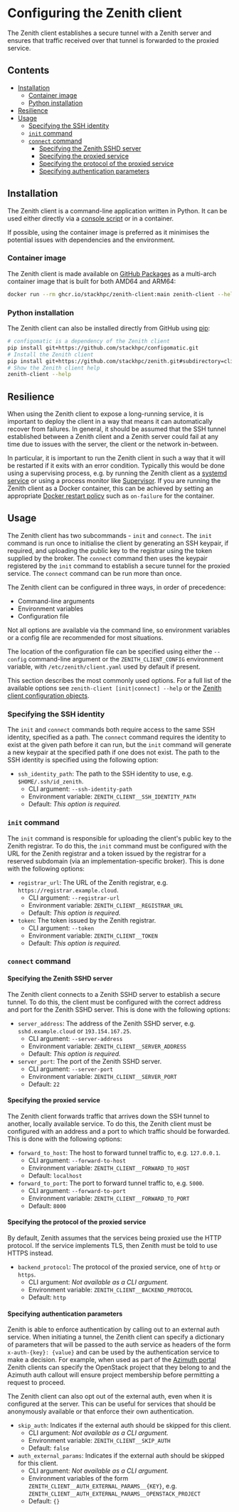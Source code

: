 # Configuring the Zenith client  <!-- omit in toc -->

The Zenith client establishes a secure tunnel with a Zenith server and ensures that traffic received
over that tunnel is forwarded to the proxied service.

## Contents  <!-- omit in toc -->

- [Installation](#installation)
  - [Container image](#container-image)
  - [Python installation](#python-installation)
- [Resilience](#resilience)
- [Usage](#usage)
  - [Specifying the SSH identity](#specifying-the-ssh-identity)
  - [`init` command](#init-command)
  - [`connect` command](#connect-command)
    - [Specifying the Zenith SSHD server](#specifying-the-zenith-sshd-server)
    - [Specifying the proxied service](#specifying-the-proxied-service)
    - [Specifying the protocol of the proxied service](#specifying-the-protocol-of-the-proxied-service)
    - [Specifying authentication parameters](#specifying-authentication-parameters)

## Installation

The Zenith client is a command-line application written in Python. It can be used either directly
via a
[console script](https://python-packaging.readthedocs.io/en/latest/command-line-scripts.html#the-console-scripts-entry-point)
or in a container.

If possible, using the container image is preferred as it minimises the potential issues
with dependencies and the environment.

### Container image

The Zenith client is made available on [GitHub Packages](https://github.com/features/packages)
as a multi-arch container image that is built for both AMD64 and ARM64:

```bash
docker run --rm ghcr.io/stackhpc/zenith-client:main zenith-client --help
```

### Python installation

The Zenith client can also be installed directly from GitHub using [pip](https://pip.pypa.io/en/stable/):

```bash
# configomatic is a dependency of the Zenith client
pip install git+https://github.com/stackhpc/configomatic.git
# Install the Zenith client
pip install git+https://github.com/stackhpc/zenith.git#subdirectory=client
# Show the Zenith client help
zenith-client --help
```

## Resilience

When using the Zenith client to expose a long-running service, it is important to deploy the
client in a way that means it can automatically recover from failures. In general, it should be
assumed that the SSH tunnel established between a Zenith client and a Zenith server could fail at
any time due to issues with the server, the client or the network in-between.

In particular, it is important to run the Zenith client in such a way that it will be restarted if
it exits with an error condition. Typically this would be done using a supervising process, e.g. by
running the Zenith client as a [systemd service](https://en.wikipedia.org/wiki/Systemd) or using a
process monitor like [Supervisor](http://supervisord.org/). If you are running the Zenith client as
a Docker container, this can be achieved by setting an appropriate
[Docker restart policy](https://docs.docker.com/config/containers/start-containers-automatically/#use-a-restart-policy)
such as `on-failure` for the container.

## Usage

The Zenith client has two subcommands - `init` and `connect`. The `init` command is run once to
initialise the client by generating an SSH keypair, if required, and uploading the public key
to the registrar using the token supplied by the broker. The `connect` command then uses the
keypair registered by the `init` command to establish a secure tunnel for the proxied service.
The `connect` command can be run more than once.

The Zenith client can be configured in three ways, in order of precedence:

  * Command-line arguments
  * Environment variables
  * Configuration file

Not all options are available via the command line, so environment variables or a config file
are recommended for most situations.

The location of the configuration file can be specified using either the `--config` command-line
argument or the `ZENITH_CLIENT_CONFIG` environment variable, with `/etc/zenith/client.yaml`
used by default if present.

This section describes the most commonly used options. For a full list of the available options see
`zenith-client [init|connect] --help` or the
[Zenith client configuration objects](../client/zenith/client/config.py).

### Specifying the SSH identity

The `init` and `connect` commands both require access to the same SSH identity, specified as
a path. The `connect` command requires the identity to exist at the given path before it can run,
but the `init` command will generate a new keypair at the specified path if one does not exist.
The path to the SSH identity is specified using the following option:

  * `ssh_identity_path`: The path to the SSH identity to use, e.g. `$HOME/.ssh/id_zenith`.
    * CLI argument: `--ssh-identity-path`
    * Environment variable: `ZENITH_CLIENT__SSH_IDENTITY_PATH`
    * Default: *This option is required.*

### `init` command

The `init` command is responsible for uploading the client's public key to the Zenith registrar.
To do this, the `init` command must be configured with the URL for the Zenith registrar and
a token issued by the registrar for a reserved subdomain (via an implementation-specific broker).
This is done with the following options:

  * `registrar_url`: The URL of the Zenith registrar, e.g. `https://registrar.example.cloud`.
    * CLI argument: `--registrar-url`
    * Environment variable: `ZENITH_CLIENT__REGISTRAR_URL`
    * Default: *This option is required.*
  * `token`: The token issued by the Zenith registrar.
    * CLI argument: `--token`
    * Environment variable: `ZENITH_CLIENT__TOKEN`
    * Default: *This option is required.*

### `connect` command

#### Specifying the Zenith SSHD server

The Zenith client connects to a Zenith SSHD server to establish a secure tunnel. To do this,
the client must be configured with the correct address and port for the Zenith SSHD server.
This is done with the following options:

  * `server_address`: The address of the Zenith SSHD server, e.g. `sshd.example.cloud` or `193.154.167.25`.
      * CLI argument: `--server-address`
      * Environment variable: `ZENITH_CLIENT__SERVER_ADDRESS`
      * Default: *This option is required.*
  * `server_port`: The port of the Zenith SSHD server.
      * CLI argument: `--server-port`
      * Environment variable: `ZENITH_CLIENT__SERVER_PORT`
      * Default: `22`

#### Specifying the proxied service

The Zenith client forwards traffic that arrives down the SSH tunnel to another, locally available
service. To do this, the Zenith client must be configured with an address and a port to which
traffic should be forwarded. This is done with the following options:

  * `forward_to_host`: The host to forward tunnel traffic to, e.g. `127.0.0.1`.
      * CLI argument: `--forward-to-host`
      * Environment variable: `ZENITH_CLIENT__FORWARD_TO_HOST`
      * Default: `localhost`
  * `forward_to_port`: The port to forward tunnel traffic to, e.g. `5000`.
      * CLI argument: `--forward-to-port`
      * Environment variable: `ZENITH_CLIENT__FORWARD_TO_PORT`
      * Default: `8000`

#### Specifying the protocol of the proxied service

By default, Zenith assumes that the services being proxied use the HTTP protocol. If the service
implements TLS, then Zenith must be told to use HTTPS instead.

  * `backend_protocol`: The protocol of the proxied service, one of `http` or `https`.
      * CLI argument: *Not available as a CLI argument.*
      * Environment variable: `ZENITH_CLIENT__BACKEND_PROTOCOL`
      * Default: `http`

#### Specifying authentication parameters

Zenith is able to enforce authentication by calling out to an external auth service. When
initiating a tunnel, the Zenith client can specify a dictionary of parameters that will be passed
to the auth service as headers of the form `x-auth-{key}: {value}` and can be used by the
authentication service to make a decision. For example, when used as part of the
[Azimuth portal](https://github.com/stackhpc/azimuth) Zenith clients can specify the OpenStack
project that they belong to and the Azimuth auth callout will ensure project membership before
permitting a request to proceed.

The Zenith client can also opt out of the external auth, even when it is configured at the server.
This can be useful for services that should be anonymously available or that enforce their
own authentication.

  * `skip_auth`: Indicates if the external auth should be skipped for this client.
      * CLI argument: *Not available as a CLI argument.*
      * Environment variable: `ZENITH_CLIENT__SKIP_AUTH`
      * Default: `false`
  * `auth_external_params`: Indicates if the external auth should be skipped for this client.
      * CLI argument: *Not available as a CLI argument.*
      * Environment variables of the form `ZENITH_CLIENT__AUTH_EXTERNAL_PARAMS__{KEY}`, e.g.
        `ZENITH_CLIENT__AUTH_EXTERNAL_PARAMS__OPENSTACK_PROJECT`
      * Default: `{}`
